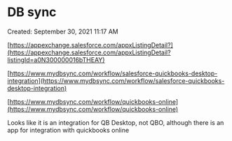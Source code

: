 # DB sync

Created: September 30, 2021 11:17 AM

[https://appexchange.salesforce.com/appxListingDetail?](https://appexchange.salesforce.com/appxListingDetail?listingId=a0N300000016bTHEAY)

[https://www.mydbsync.com/workflow/salesforce-quickbooks-desktop-integration](https://www.mydbsync.com/workflow/salesforce-quickbooks-desktop-integration)

[https://www.mydbsync.com/workflow/quickbooks-online](https://www.mydbsync.com/workflow/quickbooks-online)

Looks like it is an integration for QB Desktop, not QBO, although there is an app for integration with quickbooks online